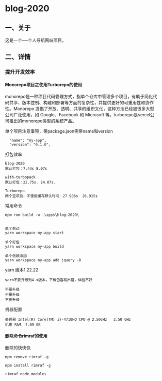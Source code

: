 # blog-2020
## 一、关于
这是一个---个人导航网站项目。

## 二、详情
### 提升开发效率
#### Monorepo项目之使用Turborepo的使用
monorepo是一种项目代码管理方式，指单个仓库中管理多个项目，有助于简化代码共享、版本控制、构建和部署等方面的复杂性，并提供更好的可重用性和协作性。Monorepo 提倡了开放、透明、共享的组织文化，这种方法已经被很多大型公司广泛使用，如 Google、Facebook 和 Microsoft 等。turborepo是vercel公司推出的monorepo类型的系统产品。

单个项目注意事项，带package.json需带name和version
```
  "name": "my-app",
  "version": "0.1.0",
```

打包效率
```
blog-2020
默认打包：7.44s 8.07s

with-turbopack
默认打包：22.75s. 24.07s.

Turborepo
两个空项目，不使用缓存默认时间：27.986s  26.915s
```
常用命令
```
npm run build -w .\apps\blog-2020\


单个启动
yarn workspace my-app start

单个打包
yarn workspace my-app build

单个依赖添加
yarn workspace my-app add jquery -D
```

yarn 版本1.22.22 
```
yarn不要升级到4.x版本，下载包容易出错，体验不好

不要升级
不要升级
不要升级
```

机器配置

```
处理器	Intel(R) Core(TM) i7-4710HQ CPU @ 2.50GHz   2.50 GHz
机带 RAM	7.89 GB
```

#### 删除命令rimraf的使用
删除的快快快
```
npm remove rimraf -g

npm install rimraf -g

rimraf node_modules
```
